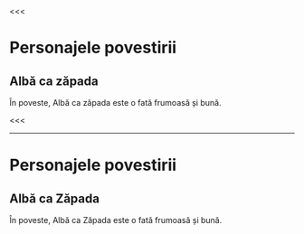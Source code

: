 <<<

# Personajele povestirii

## Albă ca zăpada

În poveste, Albă ca zăpada este o fată frumoasă și bună.

<<<

---

>>>

# Personajele povestirii

## Albă ca Zăpada

În poveste, Albă ca Zăpada este o fată frumoasă și bună.

>>>